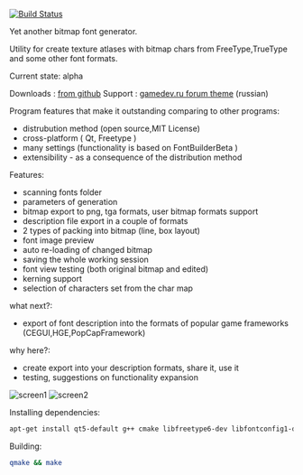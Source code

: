 [![Build Status](https://travis-ci.org/andryblack/fontbuilder.svg?branch=master)](https://travis-ci.org/andryblack/fontbuilder)

Yet another bitmap font generator.

Utility for create texture atlases with bitmap chars from FreeType,TrueType and some other font formats.

Current state: alpha

Downloads : [from github](https://github.com/andryblack/fontbuilder/downloads)
Support : [gamedev.ru forum theme](http://www.gamedev.ru/projects/forum/?id=133540) (russian)

Program features that make it outstanding comparing to other programs:

* distrubution method (open source,MIT License)
* cross-platform ( Qt, Freetype )
* many settings (functionality is based on FontBuilderBeta )
* extensibility - as a consequence of the distribution method

Features:

* scanning fonts folder
* parameters of generation
* bitmap export to png, tga formats, user bitmap formats support
* description file export in a couple of formats
* 2 types of packing into bitmap (line, box layout)
* font image preview
* auto re-loading of changed bitmap
* saving the whole working session
* font view testing (both original bitmap and edited)
* kerning support
* selection of characters set from the char map

what next?:

* export of font description into the formats of popular game frameworks (CEGUI,HGE,PopCapFramework)

why here?:

* create export into your description formats, share it, use it
* testing, suggestions on functionality expansion

![screen1](http://www.gamedev.ru/files/images/54213_1274102379_screen.jpg)
![screen2](http://www.gamedev.ru/files/images/screen1.jpeg)

Installing dependencies:

```bash
apt-get install qt5-default g++ cmake libfreetype6-dev libfontconfig1-dev xclip
```

Building:

```bash
qmake && make
```
